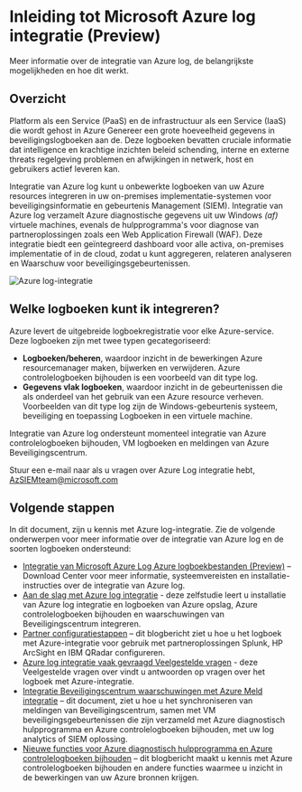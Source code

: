 <properties
   pageTitle="Inleiding tot Microsoft Azure log integratie | Microsoft Azure"
   description="Meer informatie over de integratie van Azure log, de belangrijkste mogelijkheden en hoe dit werkt."
   services="security"
   documentationCenter="na"
   authors="TomShinder"
   manager="MBaldwin"
   editor="TerryLanfear"/>

<tags
   ms.service="security"
   ms.devlang="na"
   ms.topic="article"
   ms.tgt_pltfrm="na"
   ms.workload="na"
   ms.date="08/24/2016"
   ms.author="TomSh"/>

# <a name="introduction-to-microsoft-azure-log-integration-preview"></a>Inleiding tot Microsoft Azure log integratie (Preview)

Meer informatie over de integratie van Azure log, de belangrijkste mogelijkheden en hoe dit werkt.

## <a name="overview"></a>Overzicht

Platform als een Service (PaaS) en de infrastructuur als een Service (IaaS) die wordt gehost in Azure Genereer een grote hoeveelheid gegevens in beveiligingslogboeken aan de. Deze logboeken bevatten cruciale informatie dat intelligence en krachtige inzichten beleid schending, interne en externe threats regelgeving problemen en afwijkingen in netwerk, host en gebruikers actief leveren kan.

Integratie van Azure log kunt u onbewerkte logboeken van uw Azure resources integreren in uw on-premises implementatie-systemen voor beveiligingsinformatie en gebeurtenis Management (SIEM). Integratie van Azure log verzamelt Azure diagnostische gegevens uit uw Windows *(af)* virtuele machines, evenals de hulpprogramma's voor diagnose van partneroplossingen zoals een Web Application Firewall (WAF). Deze integratie biedt een geïntegreerd dashboard voor alle activa, on-premises implementatie of in de cloud, zodat u kunt aggregeren, relateren analyseren en Waarschuw voor beveiligingsgebeurtenissen.

![Azure log-integratie][1]

## <a name="what-logs-can-i-integrate"></a>Welke logboeken kunt ik integreren?

Azure levert de uitgebreide logboekregistratie voor elke Azure-service. Deze logboeken zijn met twee typen gecategoriseerd:

- **Logboeken/beheren**, waardoor inzicht in de bewerkingen Azure resourcemanager maken, bijwerken en verwijderen. Azure controlelogboeken bijhouden is een voorbeeld van dit type log.
- **Gegevens vlak logboeken**, waardoor inzicht in de gebeurtenissen die als onderdeel van het gebruik van een Azure resource verheven. Voorbeelden van dit type log zijn de Windows-gebeurtenis systeem, beveiliging en toepassing Logboeken in een virtuele machine.

Integratie van Azure log ondersteunt momenteel integratie van Azure controlelogboeken bijhouden, VM logboeken en meldingen van Azure Beveiligingscentrum.

Stuur een e-mail naar als u vragen over Azure Log integratie hebt, [AzSIEMteam@microsoft.com](mailto:AzSIEMteam@microsoft.com)

## <a name="next-steps"></a>Volgende stappen

In dit document, zijn u kennis met Azure log-integratie. Zie de volgende onderwerpen voor meer informatie over de integratie van Azure log en de soorten logboeken ondersteund:

- [Integratie van Microsoft Azure Log Azure logboekbestanden (Preview)](https://www.microsoft.com/download/details.aspx?id=53324) – Download Center voor meer informatie, systeemvereisten en installatie-instructies over de integratie van Azure log.
- [Aan de slag met Azure log integratie](security-azure-log-integration-get-started.md) - deze zelfstudie leert u installatie van Azure log integratie en logboeken van Azure opslag, Azure controlelogboeken bijhouden en waarschuwingen van Beveiligingscentrum integreren.
- [Partner configuratiestappen](https://blogs.msdn.microsoft.com/azuresecurity/2016/08/23/azure-log-siem-configuration-steps/) – dit blogbericht ziet u hoe u het logboek met Azure-integratie voor gebruik met partneroplossingen Splunk, HP ArcSight en IBM QRadar configureren.
- [Azure log integratie vaak gevraagd Veelgestelde vragen](security-azure-log-integration-faq.md) - deze Veelgestelde vragen over vindt u antwoorden op vragen over het logboek met Azure-integratie.
- [Integratie Beveiligingscentrum waarschuwingen met Azure Meld integratie](../security-center/security-center-integrating-alerts-with-log-integration.md) – dit document, ziet u hoe u het synchroniseren van meldingen van Beveiligingscentrum, samen met VM beveiligingsgebeurtenissen die zijn verzameld met Azure diagnostisch hulpprogramma en Azure controlelogboeken bijhouden, met uw log analytics of SIEM oplossing.
- [Nieuwe functies voor Azure diagnostisch hulpprogramma en Azure controlelogboeken bijhouden](https://azure.microsoft.com/blog/new-features-for-azure-diagnostics-and-azure-audit-logs/) – dit blogbericht maakt u kennis met Azure controlelogboeken bijhouden en andere functies waarmee u inzicht in de bewerkingen van uw Azure bronnen krijgen.

<!--Image references-->
[1]: ./media/security-azure-log-integration-overview/azure-log-integration.png
